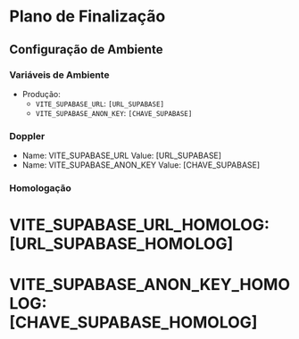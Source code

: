 # Plano de Finalização

## Configuração de Ambiente

### Variáveis de Ambiente
- Produção:
     - `VITE_SUPABASE_URL`: `[URL_SUPABASE]`
     - `VITE_SUPABASE_ANON_KEY`: `[CHAVE_SUPABASE]`

### Doppler
   - Name: VITE_SUPABASE_URL
     Value: [URL_SUPABASE]
   - Name: VITE_SUPABASE_ANON_KEY
     Value: [CHAVE_SUPABASE]

### Homologação
# VITE_SUPABASE_URL_HOMOLOG: [URL_SUPABASE_HOMOLOG]
# VITE_SUPABASE_ANON_KEY_HOMOLOG: [CHAVE_SUPABASE_HOMOLOG] 